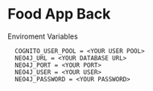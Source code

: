 # Food App Back

Enviroment Variables 
```
  COGNITO_USER_POOL = <YOUR USER POOL>
  NEO4J_URL = <YOUR DATABASE URL>
  NEO4J_PORT = <YOUR PORT>
  NEO4J_USER = <YOUR USER>
  NEO4J_PASSWORD = <YOUR PASSWORD>
```